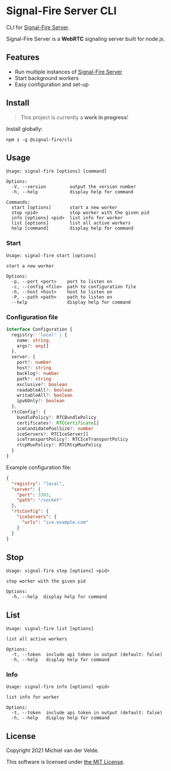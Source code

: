 # Signal-Fire Server CLI

CLI for [Signal-Fire Server](https://github.com/Signal-Fire/server).

Signal-Fire Server is a __WebRTC__ signaling server built for node.js.

## Features

* Run multiple instances of [Signal-Fire Server](https://github.com/Signal-Fire/server)
* Start background workers
* Easy configuration and set-up

## Install

> This project is currently a __work in progress__!

Install globally:

```
npm i -g @signal-fire/cli
```

## Usage

```
Usage: signal-fire [options] [command]

Options:
  -V, --version         output the version number
  -h, --help            display help for command

Commands:
  start [options]       start a new worker
  stop <pid>            stop worker with the given pid
  info [options] <pid>  list info for worker
  list [options]        list all active workers
  help [command]        display help for command
```

### Start

```
Usage: signal-fire start [options]

start a new worker

Options:
  -p, --port <port>    port to listen on
  -c, --config <file>  path to configuration file
  -h, --host <host>    host to listen on
  -P, --path <path>    path to listen on
  --help               display help for command
```

### Configuration file

```ts
interface Configuration {
  registry: 'local' | {
    name: string,
    args?: any[]
  },
  server: {
    port?: number
    host?: string
    backlog?: number
    path?: string
    exclusive?: boolean
    readableAll?: boolean
    writableAll?: boolean
    ipv6Only?: boolean
  },
  rtcConfig?: {
    bundlePolicy?: RTCBundlePolicy
    certificates?: RTCCertificate[]
    iceCandidatePoolSize?: number
    iceServers?: RTCIceServer[]
    iceTransportPolicy?: RTCIceTransportPolicy
    rtcpMuxPolicy?: RTCRtcpMuxPolicy
  }
}
```

Example configuration file:

```json
{
  "registry": "local",
  "server": {
    "port": 3303,
    "path": "/socket"
  },
  "rtcConfig": {
    "iceServers": {
      "urls": "ice.example.com"
    }
  }
}
```

## Stop

```
Usage: signal-fire stop [options] <pid>

stop worker with the given pid

Options:
  -h, --help  display help for command
```

## List

```
Usage: signal-fire list [options]

list all active workers

Options:
  -t, --token  include api token in output (default: false)
  -h, --help   display help for command
```

### Info

```
Usage: signal-fire info [options] <pid>

list info for worker

Options:
  -t, --token  include api token in output (default: false)
  -h, --help   display help for command
```

## License

Copyright 2021 Michiel van der Velde.

This software is licensed under [the MIT License](LICENSE).
